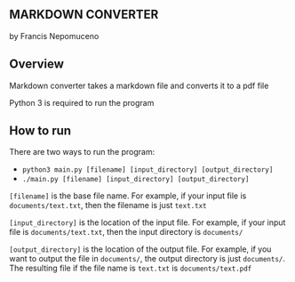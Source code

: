 MARKDOWN CONVERTER
------------------
by Francis Nepomuceno

## Overview
Markdown converter takes a markdown file and converts it to a pdf file

Python 3 is required to run the program

## How to run
There are two ways to run the program:

- `python3 main.py [filename] [input_directory] [output_directory]`
- `./main.py [filename] [input_directory] [output_directory]`

`[filename]` is the base file name. For example, if your input file is
`documents/text.txt`, then the filename is just `text.txt`

`[input_directory]` is the location of the input file. For example, if
your input file is `documents/text.txt`, then the input directory is
`documents/`

`[output_directory]` is the location of the output file. For example,
if you want to output the file in `documents/`, the output directory
is just `documents/`. The resulting file if the file name is `text.txt`
is `documents/text.pdf`
